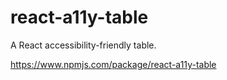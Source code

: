 # react-a11y-table
A React accessibility-friendly table.

https://www.npmjs.com/package/react-a11y-table
